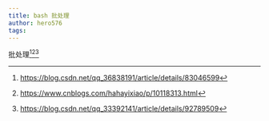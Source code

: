```yaml
---
title: bash 批处理
author: hero576
tags:
---
```

批处理[^1][^2][^3]
[^1]:https://blog.csdn.net/qq_36838191/article/details/83046599
[^2]:https://www.cnblogs.com/hahayixiao/p/10118313.html
[^3]:https://blog.csdn.net/qq_33392141/article/details/92789509







